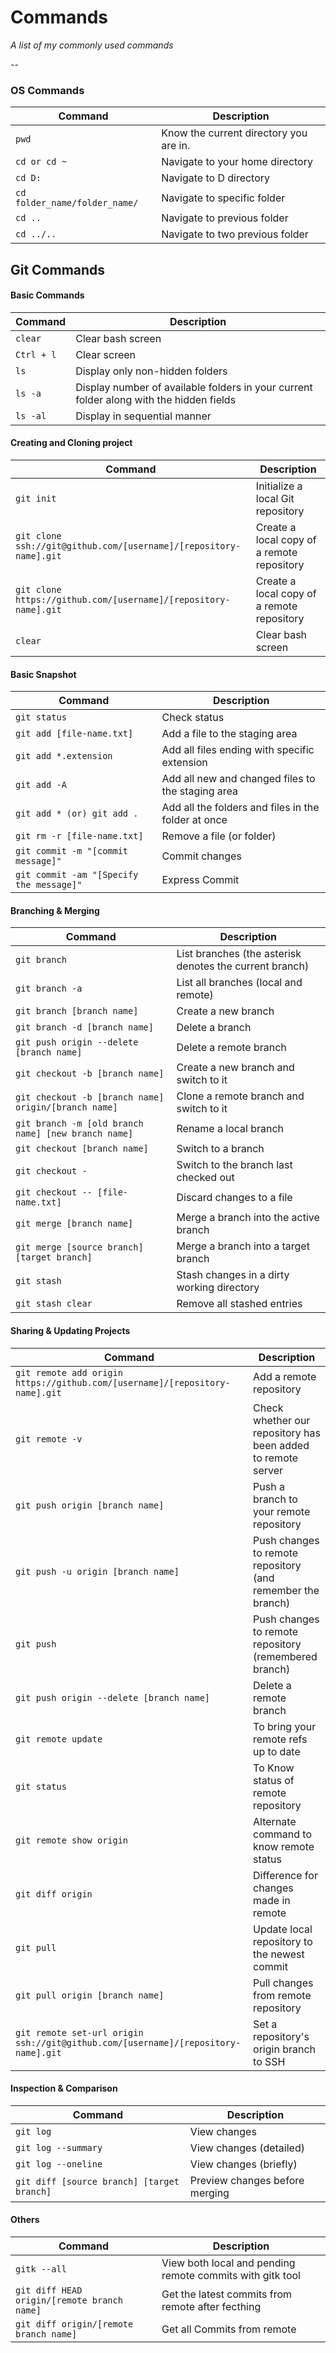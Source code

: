 # Commands


_A list of my commonly used commands_

--

### OS Commands

| Command | Description |
| ------- | ----------- |
| `pwd` | Know the current directory you are in. |
| `cd or cd ~` | Navigate to your home directory |
| `cd D:` | Navigate to D directory |
| `cd folder_name/folder_name/` | Navigate to specific folder |
| `cd ..` | Navigate to previous folder |
| `cd ../..` | Navigate to two previous folder |

## Git Commands 


#### Basic Commands

| Command  | Description |
| -------- | ----------- |
| `clear` | Clear bash screen |
| `Ctrl + l` | Clear screen |
| `ls` | Display only non-hidden folders |
| `ls -a`| Display number of available folders in your current folder along with the hidden fields |
| `ls -al` | Display in sequential manner |
  

#### Creating and Cloning project

| Command  | Description |
| -------- | ----------- |
| `git init` | Initialize a local Git repository |
| `git clone ssh://git@github.com/[username]/[repository-name].git` | Create a local copy of a remote repository |
| `git clone https://github.com/[username]/[repository-name].git` | Create a local copy of a remote repository |
| `clear` | Clear bash screen |

#### Basic Snapshot

| Command  | Description |
| -------- | ----------- |
| `git status` | Check status |
| `git add [file-name.txt]` | Add a file to the staging area |
| `git add *.extension` | Add all files ending with specific extension|
| `git add -A` | Add all new and changed files to the staging area |
| `git add * (or) git add .` | Add all the folders and files in the folder at once |
| `git rm -r [file-name.txt]` | Remove a file (or folder) |
| `git commit -m "[commit message]"` | Commit changes |
| `git commit -am "[Specify the message]"` | Express Commit|

#### Branching & Merging

| Command | Description |
| ------- | ----------- |
| `git branch` | List branches (the asterisk denotes the current branch) |
| `git branch -a` | List all branches (local and remote) |
| `git branch [branch name]` | Create a new branch |
| `git branch -d [branch name]` | Delete a branch |
| `git push origin --delete [branch name]` | Delete a remote branch |
| `git checkout -b [branch name]` | Create a new branch and switch to it |
| `git checkout -b [branch name] origin/[branch name]` | Clone a remote branch and switch to it |
| `git branch -m [old branch name] [new branch name]` | Rename a local branch |
| `git checkout [branch name]` | Switch to a branch |
| `git checkout -` | Switch to the branch last checked out |
| `git checkout -- [file-name.txt]` | Discard changes to a file |
| `git merge [branch name]` | Merge a branch into the active branch |
| `git merge [source branch] [target branch]` | Merge a branch into a target branch |
| `git stash` | Stash changes in a dirty working directory |
| `git stash clear` | Remove all stashed entries |

#### Sharing & Updating Projects

| Command | Description |
| ------- | ----------- |
| `git remote add origin https://github.com/[username]/[repository-name].git` | Add a remote repository |
| `git remote -v` | Check whether our repository has been added to remote server |
| `git push origin [branch name]` | Push a branch to your remote repository |
| `git push -u origin [branch name]` | Push changes to remote repository (and remember the branch) |
| `git push` | Push changes to remote repository (remembered branch) |
| `git push origin --delete [branch name]` | Delete a remote branch |
| `git remote update` | To bring your remote refs up to date |
| `git status` | To Know status of remote repository |
| `git remote show origin` | Alternate command to know remote status |
| `git diff origin` | Difference for changes made in remote |
| `git pull` | Update local repository to the newest commit |
| `git pull origin [branch name]` | Pull changes from remote repository |
| `git remote set-url origin ssh://git@github.com/[username]/[repository-name].git` | Set a repository's origin branch to SSH |

#### Inspection & Comparison

| Command | Description |
| ------- | ----------- |
| `git log` | View changes |
| `git log --summary` | View changes (detailed) |
| `git log --oneline` | View changes (briefly) |
| `git diff [source branch] [target branch]` | Preview changes before merging |

#### Others
| Command | Description |
| ------- | ----------- |
|`gitk --all`| View both local and pending remote commits with gitk tool |
|`git diff HEAD origin/[remote branch name]`| Get the latest commits from remote after fecthing |
|`git diff origin/[remote branch name]`|  Get all Commits from remote|
  
